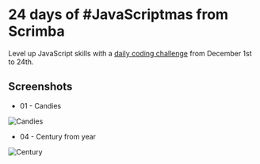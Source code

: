 # 24 days of #JavaScriptmas from Scrimba

Level up JavaScript skills with a [daily coding challenge](https://scrimba.com/learn/adventcalendar) from December 1st to 24th.

## Screenshots
* 01 - Candies

![Candies](1st%20dec/ss.png)

* 04 - Century from year

![Century](4th%20dec/ss.png)
